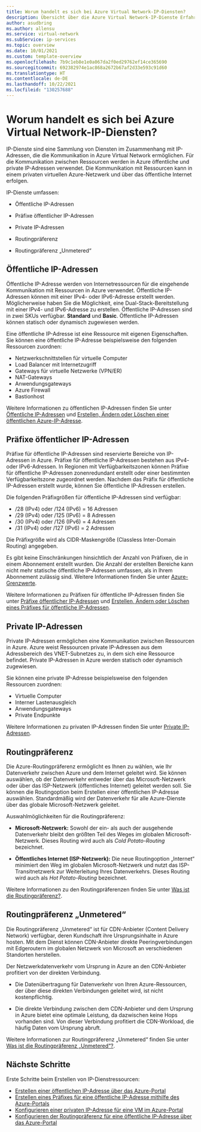 ```yaml
---
title: Worum handelt es sich bei Azure Virtual Network-IP-Diensten?
description: Übersicht über die Azure Virtual Network-IP-Dienste Erfahren Sie, wie IP-Dienste funktionieren und wie Sie IP-Ressourcen in Azure verwenden.
author: asudbring
ms.author: allensu
ms.service: virtual-network
ms.subService: ip-services
ms.topic: overview
ms.date: 10/01/2021
ms.custom: template-overview
ms.openlocfilehash: 7b9c1eb8e1e0a067da2f0ed29762ef14ce365690
ms.sourcegitcommit: 692382974e1ac868a2672b67af2d33e593c91d60
ms.translationtype: HT
ms.contentlocale: de-DE
ms.lasthandoff: 10/22/2021
ms.locfileid: "130257688"
---
```

# <a name="what-is-azure-virtual-network-ip-services"></a>Worum handelt es sich bei Azure Virtual Network-IP-Diensten?

IP-Dienste sind eine Sammlung von Diensten im Zusammenhang mit IP-Adressen, die die Kommunikation in Azure Virtual Network ermöglichen. Für die Kommunikation zwischen Ressourcen werden in Azure öffentliche und private IP-Adressen verwendet. Die Kommunikation mit Ressourcen kann in einem privaten virtuellen Azure-Netzwerk und über das öffentliche Internet erfolgen.

IP-Dienste umfassen:

* Öffentliche IP-Adressen

* Präfixe öffentlicher IP-Adressen

* Private IP-Adressen

* Routingpräferenz

* Routingpräferenz „Unmetered“

## <a name="public-ip-addresses"></a>Öffentliche IP-Adressen

Öffentliche IP-Adresse werden von Internetressourcen für die eingehende Kommunikation mit Ressourcen in Azure verwendet. Öffentliche IP-Adressen können mit einer IPv4- oder IPv6-Adresse erstellt werden. Möglicherweise haben Sie die Möglichkeit, eine Dual-Stack-Bereitstellung mit einer IPv4- und IPv6-Adresse zu erstellen. Öffentliche IP-Adressen sind in zwei SKUs verfügbar. **Standard** und **Basic**. Öffentliche IP-Adressen können statisch oder dynamisch zugewiesen werden.

Eine öffentliche IP-Adresse ist eine Ressource mit eigenen Eigenschaften. Sie können eine öffentliche IP-Adresse beispielsweise den folgenden Ressourcen zuordnen:

* Netzwerkschnittstellen für virtuelle Computer
* Load Balancer mit Internetzugriff
* Gateways für virtuelle Netzwerke (VPN/ER)
* NAT-Gateways
* Anwendungsgateways
* Azure Firewall
* Bastionhost

Weitere Informationen zu öffentlichen IP-Adressen finden Sie unter [Öffentliche IP-Adressen](./public-ip-addresses.md) und [Erstellen, Ändern oder Löschen einer öffentlichen Azure-IP-Adresse](./virtual-network-public-ip-address.md).

## <a name="public-ip-address-prefixes"></a>Präfixe öffentlicher IP-Adressen

Präfixe für öffentliche IP-Adressen sind reservierte Bereiche von IP-Adressen in Azure. Präfixe für öffentliche IP-Adressen bestehen aus IPv4- oder IPv6-Adressen.  In Regionen mit Verfügbarkeitszonen können Präfixe für öffentliche IP-Adressen zonenredundant erstellt oder einer bestimmten Verfügbarkeitszone zugeordnet werden. Nachdem das Präfix für öffentliche IP-Adressen erstellt wurde, können Sie öffentliche IP-Adressen erstellen.

Die folgenden Präfixgrößen für öffentliche IP-Adressen sind verfügbar:

-  /28 (IPv4) oder /124 (IPv6) = 16 Adressen
-  /29 (IPv4) oder /125 (IPv6) = 8 Adressen
-  /30 (IPv4) oder /126 (IPv6) = 4 Adressen
-  /31 (IPv4) oder /127 (IPv6) = 2 Adressen

Die Präfixgröße wird als CIDR-Maskengröße (Classless Inter-Domain Routing) angegeben.

Es gibt keine Einschränkungen hinsichtlich der Anzahl von Präfixen, die in einem Abonnement erstellt wurden. Die Anzahl der erstellten Bereiche kann nicht mehr statische öffentliche IP-Adressen umfassen, als in Ihrem Abonnement zulässig sind. Weitere Informationen finden Sie unter [Azure-Grenzwerte](../../azure-resource-manager/management/azure-subscription-service-limits.md?toc=%2fazure%2fvirtual-network%2ftoc.json#azure-resource-manager-virtual-networking-limits).

Weitere Informationen zu Präfixen für öffentliche IP-Adressen finden Sie unter [Präfixe öffentlicher IP-Adressen](./public-ip-address-prefix.md) und [Erstellen, Ändern oder Löschen eines Präfixes für öffentliche IP-Adressen](./manage-public-ip-address-prefix.md).

## <a name="private-ip-addresses"></a>Private IP-Adressen

Private IP-Adressen ermöglichen eine Kommunikation zwischen Ressourcen in Azure. Azure weist Ressourcen private IP-Adressen aus dem Adressbereich des VNET-Subnetzes zu, in dem sich eine Ressource befindet. Private IP-Adressen in Azure werden statisch oder dynamisch zugewiesen.

Sie können eine private IP-Adresse beispielsweise den folgenden Ressourcen zuordnen:

* Virtuelle Computer
* Interner Lastenausgleich
* Anwendungsgateways
* Private Endpunkte

Weitere Informationen zu privaten IP-Adressen finden Sie unter [Private IP-Adressen](./private-ip-addresses.md).

## <a name="routing-preference"></a>Routingpräferenz

Die Azure-Routingpräferenz ermöglicht es Ihnen zu wählen, wie Ihr Datenverkehr zwischen Azure und dem Internet geleitet wird. Sie können auswählen, ob der Datenverkehr entweder über das Microsoft-Netzwerk oder über das ISP-Netzwerk (öffentliches Internet) geleitet werden soll. Sie können die Routingoption beim Erstellen einer öffentlichen IP-Adresse auswählen. Standardmäßig wird der Datenverkehr für alle Azure-Dienste über das globale Microsoft-Netzwerk geleitet. 

Auswahlmöglichkeiten für die Routingpräferenz:

* **Microsoft-Netzwerk:** Sowohl der ein- als auch der ausgehende Datenverkehr bleibt den größten Teil des Weges im globalen Microsoft-Netzwerk. Dieses Routing wird auch als *Cold Potato-Routing* bezeichnet.

* **Öffentliches Internet (ISP-Netzwerk):** Die neue Routingoption „Internet“ minimiert den Weg im globalen Microsoft-Netzwerk und nutzt das ISP-Transitnetzwerk zur Weiterleitung Ihres Datenverkehrs. Dieses Routing wird auch als *Hot Potato-Routing* bezeichnet.

Weitere Informationen zu den Routingpräferenzen finden Sie unter [Was ist die Routingpräferenz?](./routing-preference-overview.md).

## <a name="routing-preference-unmetered"></a>Routingpräferenz „Unmetered“

Die Routingpräferenz „Unmetered“ ist für CDN-Anbieter (Content Delivery Network) verfügbar, deren Kundschaft ihre Ursprungsinhalte in Azure hosten. Mit dem Dienst können CDN-Anbieter direkte Peeringverbindungen mit Edgeroutern im globalen Netzwerk von Microsoft an verschiedenen Standorten herstellen.

Der Netzwerkdatenverkehr vom Ursprung in Azure an den CDN-Anbieter profitiert von der direkten Verbindung.

* Die Datenübertragung für Datenverkehr von Ihren Azure-Ressourcen, der über diese direkten Verbindungen geleitet wird, ist nicht kostenpflichtig.

* Die direkte Verbindung zwischen dem CDN-Anbieter und dem Ursprung in Azure bietet eine optimale Leistung, da dazwischen keine Hops vorhanden sind. Von dieser Verbindung profitiert die CDN-Workload, die häufig Daten vom Ursprung abruft.

Weitere Informationen zur Routingpräferenz „Unmetered“ finden Sie unter [Was ist die Routingpräferenz „Unmetered“?](./routing-preference-unmetered.md).

## <a name="next-steps"></a>Nächste Schritte

Erste Schritte beim Erstellen von IP-Dienstressourcen:

- [Erstellen einer öffentlichen IP-Adresse über das Azure-Portal](./create-public-ip-portal.md)
- [Erstellen eines Präfixes für eine öffentliche IP-Adresse mithilfe des Azure-Portals](./create-public-ip-prefix-portal.md)
- [Konfigurieren einer privaten IP-Adresse für eine VM im Azure-Portal](./virtual-networks-static-private-ip-arm-pportal.md)
- [Konfigurieren der Routingpräferenz für eine öffentliche IP-Adresse über das Azure-Portal](./routing-preference-portal.md)